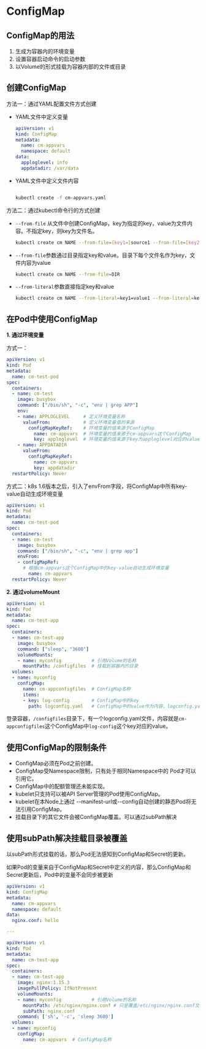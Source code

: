# ConfigMap

## ConfigMap的用法

1. 生成为容器内的环境变量
2. 设置容器启动命令的启动参数
3. 以Volume的形式挂载为容器内部的文件或目录

## 创建ConfigMap

方法一：通过YAML配置文件方式创建

* YAML文件中定义变量

  ```yaml
  apiVersion: v1
  kind: ConfigMap
  metadata:
    name: cm-appvars
    namespace: default
  data:
    apploglevel: info
    appdatadir: /var/data
  ```

* YAML文件中定义文件内容

  ```yaml
  ```
  
  

  ```bash
  kubectl create -f cm-appvars.yaml 
  ```



方法二：通过kubectl命令行的方式创建

* `--from-file` 从文件中创建ConfigMap，key为指定的key，value为文件内容。不指定key，则key为文件名。

  ```bash
  kubectl create cm NAME --from-file=[key1=]source1 --from-file=[key2=]source2
  ```

* `--from-file`参数通过目录指定key和value。目录下每个文件名作为key，文件内容为value

  ```bash
  kubectl create cm NAME --from-file=DIR
  ```

* `--from-literal`参数直接指定key和value

  ```bash
  kubectl create cm NAME --from-literal=key1=value1 --from-literal=key2=value2
  ```

## 在Pod中使用ConfigMap

**1. 通过环境变量**

方式一：

```yaml
apiVersion: v1
kind: Pod
metadata:
  name: cm-test-pod
spec:
  containers:
  - name: cm-test
    image: busybox
    command: ["/bin/sh", "-c", "env | grep APP"]
    env:
    - name: APPLOGLEVEL     # 定义环境变量名称
      valueFrom:            # 定义环境变量值的来源
        configMapKeyRef:    # 环境变量的值来源于ConfigMap
          name: cm-appvars  # 环境变量的值来源于cm-appvars这个ConfigMap
          key: apploglevel  # 环境变量的值来源于key为apploglevel对应的value
    - name: APPDATADIR
      valueFrom:
        configMapKeyRef:
          name: cm-appvars
          key: appdatadir
  restartPolicy: Never
```

方式二：k8s 1.6版本之后，引入了envFrom字段，将ConfigMap中所有key-value自动生成环境变量

```yaml
apiVersion: v1
kind: Pod
metadata:
  name: cm-test-pod
spec:
  containers:
  - name: cm-test
    image: busybox
    command: ["/bin/sh", "-c", "env | grep app"]
    envFrom:
    - configMapRef:
      # 根据cm-appvars这个ConfigMap中的key-value自动生成环境变量
        name: cm-appvars
  restartPolicy: Never
```

**2. 通过volumeMount**

```yaml
apiVersion: v1
kind: Pod
metadata:
  name: cm-test-app
spec:
  containers:
  - name: cm-test-app
    image: busybox
    command: ["sleep", "3600"]
    volumeMounts:
    - name: myconfig           # 引用Volume的名称
      mountPath: /configfiles  # 挂载到容器内的目录
  volumes:
  - name: myconfig
    configMap:
      name: cm-appconfigfiles  # ConfigMap名称
      items:
      - key: log-config        # ConfigMap中的key
        path: logconfig.yaml   # ConfigMap中的value作为内容，logconfig.yaml为文件名
```

登录容器，`/configfiles`目录下，有一个logconfig.yaml文件，内容就是`cm-appconfigfiles`这个ConfigMap中`log-config`这个key对应的value。



## 使用ConfigMap的限制条件

* ConfigMap必须在Pod之前创建。 
* ConfigMap受Namespace限制，只有处于相同Namespace中的 Pod才可以引用它。 
* ConfigMap中的配额管理还未能实现。 
* kubelet只支持可以被API Server管理的Pod使用ConfigMap。 
* kubelet在本Node上通过 --manifest-url或--config自动创建的静态Pod将无 法引用ConfigMap。
* 挂载目录下的其它文件会被ConfigMap覆盖。可以通过subPath解决

## 使用subPath解决挂载目录被覆盖

以subPath形式挂载的话，那么Pod无法感知到ConfigMap和Secret的更新。

如果Pod的变量来自于ConfigMap和Secret中定义的内容，那么ConfigMap和Secret更新后，Pod中的变量不会同步被更新

```yaml
apiVersion: v1
kind: ConfigMap
metadata:
  name: cm-appvars
  namespace: default
data:
  nginx.conf: hello

---

apiVersion: v1
kind: Pod
metadata:
  name: cm-test-app
spec:
  containers:
  - name: cm-test-app
    image: nginx:1.15.3
    imagePullPolicy: IfNotPresent
    volumeMounts:
    - name: myconfig           # 引用Volume的名称
      mountPath: /etc/nginx/nginx.conf # 只是覆盖/etc/nginx/nginx.conf文件，其它文件不会被覆盖
      subPath: nginx.conf
    command: ['sh', '-c', 'sleep 3600']
  volumes:
  - name: myconfig
    configMap:
      name: cm-appvars  # ConfigMap名称
```


